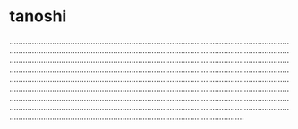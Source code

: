 # tanoshi

........................................................................................................................................................................................................................................................................................................................................................................................................................................................................................................................................................................................................................................................................................................................................................................................................................................................................................................................................................................................................................................................................................................................................